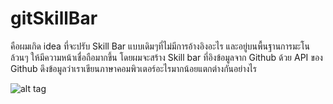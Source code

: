 # gitSkillBar
คือผมเกิด idea ที่จะปรับ Skill Bar แบบเดิมๆที่ไม่มีการอ้างอิงอะไร และอยู่บนพื้นฐานการมะโนล้วนๆ ให้มีความหน้าเชื่อถือมากขึ้น โดยผมจะสร้าง Skill bar ที่อิงข้อมูลจาก Github ด้วย API ของ Github ดึงข้อมูลว่าเราเขียนภาษาคอมพิวเตอร์อะไรมากน้อยแตกต่างกันอย่างไร

![alt tag](http://markvachi.space/cv/assets/images/projects/gitSkillbar.png)
